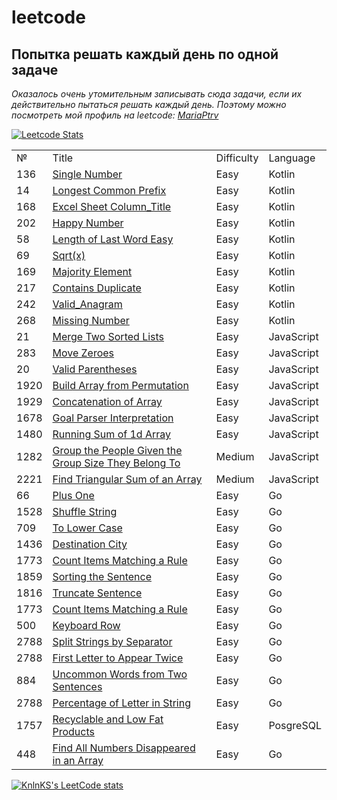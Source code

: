 # leetcode

<h2>Попытка решать каждый день по одной задаче</h2>

<i>Оказалось очень утомительным записывать сюда задачи, если их действительно пытаться решать каждый день. Поэтому можно посмотреть мой профиль на leetcode: [MariaPtrv](https://leetcode.com/u/MariaPtrv/)</i>

  <a href="https://leetcode.com/MariaPtrv#gh-dark-mode-only">
      <img src="https://leetcard.jacoblin.cool/MariaPtrv?border=1&radius=20&theme=unicorn#gh-dark-mode-only" alt="Leetcode Stats">
  </a>

  
<table>
  <tr>
    <td>№</td>
    <td>Title</td>
    <td>Difficulty</td>
    <td>Language</td>
  </tr>
  <tr>
   <td>136</td>
  <td><a href="https://github.com/MariaPtrv/leetcode_Kotlin/blob/main/136_Single_Number.kt" rel="nofollow">Single Number</a></td>
  <td>Easy</td>
  <td>Kotlin</td>
  </tr>
  <tr>
   <td>14</td>
  <td><a href="https://github.com/MariaPtrv/leetcode_Kotlin/blob/main/14_Longest_Common_Prefix.kt" rel="nofollow">Longest Common Prefix</a></td>
  <td>Easy</td>
  <td>Kotlin</td>
  </tr>
    <tr>
   <td>168</td>
  <td><a href="https://github.com/MariaPtrv/leetcode_Kotlin/blob/main/168_Excel_Sheet_Column_Title_Easy.kt" rel="nofollow">Excel Sheet Column_Title</a></td>
  <td>Easy</td>
  <td>Kotlin</td>
  </tr>
    <tr>
   <td>202</td>
  <td><a href="https://github.com/MariaPtrv/leetcode_Kotlin/blob/main/202_Happy_Number.kt" rel="nofollow">Happy Number</a></td>
  <td>Easy</td>
  <td>Kotlin</td>
  </tr>
    <tr>
   <td>58</td>
  <td><a href="https://github.com/MariaPtrv/leetcode_Kotlin/blob/main/58_Length_of_Last_Word_Easy.kt" rel="nofollow">Length of Last Word Easy</a></td>
  <td>Easy</td>
  <td>Kotlin</td>
  </tr>
    <tr>
   <td>69</td>
  <td><a href="https://github.com/MariaPtrv/leetcode_Kotlin/blob/main/69_Sqrt(x).kt" rel="nofollow">Sqrt(x)</a></td>
  <td>Easy</td>
  <td>Kotlin</td>
  </tr>
   <tr>
   <td>169</td>
  <td><a href="https://github.com/MariaPtrv/leetcode_Kotlin/blob/main/169_Majority_Element.kt" rel="nofollow">Majority Element</a></td>
  <td>Easy</td>
  <td>Kotlin</td>
  </tr>
   <tr>
   <td>217</td>
  <td><a href="https://github.com/MariaPtrv/leetcode_Kotlin/blob/main/217_Contains_Duplicate.kt" rel="nofollow">Contains Duplicate</a></td>
  <td>Easy</td>
  <td>Kotlin</td>
  </tr>
   <tr>
   <td>242</td>
  <td><a href="https://github.com/MariaPtrv/leetcode_Kotlin/blob/main/242_Valid_Anagram.kt" rel="nofollow">Valid_Anagram</a></td>
  <td>Easy</td>
  <td>Kotlin</td>
  </tr>
   <tr>
   <td>268</td>
  <td><a href="https://github.com/MariaPtrv/leetcode_Kotlin/blob/main/268_Missing_Number.kt" rel="nofollow">Missing Number</a></td>
  <td>Easy</td>
  <td>Kotlin</td>
  </tr>
   <tr>
   <td>21</td>
  <td><a href="https://github.com/MariaPtrv/Leetcode_/blob/main/21_Merge_Two_Sorted_Lists.js" rel="nofollow">Merge Two Sorted Lists</a>     </td>
  <td>Easy</td>
  <td>JavaScript</td>
  </tr>
  <tr>
  <td>283</td>
  <td><a href="https://github.com/MariaPtrv/Leetcode_/blob/main/283_Move_Zeroes.js" rel="nofollow">Move Zeroes</a></td>
  <td>Easy</td>
  <td>JavaScript</td>
  </tr>
  <tr>
  <td>20</td>
  <td><a href="https://github.com/MariaPtrv/Leetcode_/blob/main/20_Valid_Parentheses.js" rel="nofollow">Valid Parentheses</a></td>
  <td>Easy</td>
  <td>JavaScript</td>
  </tr>
  <tr>
  <td>1920</td>
  <td><a href="https://github.com/MariaPtrv/Leetcode_/blob/main/1920_Build_Array_from_Permutation.js" rel="nofollow">Build Array from Permutation</a></td>
  <td>Easy</td>
  <td>JavaScript</td>
  </tr>
   <tr>
  <td>1929</td>
  <td><a href="https://github.com/MariaPtrv/Leetcode_/blob/main/1929_Concatenation_of_Array.js" rel="nofollow">Concatenation of Array</a></td>
  <td>Easy</td>
  <td>JavaScript</td>
  </tr>
  <tr>
  <td>1678</td>
  <td><a href="https://github.com/MariaPtrv/Leetcode_/blob/main/1678_Goal_Parser_Interpretation.js" rel="nofollow">Goal Parser Interpretation</a></td>
  <td>Easy</td>
  <td>JavaScript</td>
  </tr>
  <tr>
  <td>1480</td>
  <td><a href="https://github.com/MariaPtrv/Leetcode_/blob/main/1480_Running_Sum_of_1d_Array.js" rel="nofollow">Running Sum of 1d Array</a></td>
  <td>Easy</td>
  <td>JavaScript</td>
  </tr>
  <tr>
  <td>1282</td>
  <td><a href="https://github.com/MariaPtrv/Leetcode_/blob/main/1282_Group_the_People_Given_the_Group_Size_They_Belong_To.js" rel="nofollow">Group the People Given the Group Size They Belong To</a></td>
  <td>Medium</td>
  <td>JavaScript</td>
  </tr>
  <tr>
  <td>2221</td>
  <td><a href="https://github.com/MariaPtrv/Leetcode_/commit/8a92cddd19478bca23d90f024da933427c53cf15" rel="nofollow">Find Triangular Sum of an Array</a></td>
  <td>Medium</td>
  <td>JavaScript</td>
  </tr>
    <tr>
  <td>66</td>
  <td><a href="https://github.com/MariaPtrv/Leetcode_/commit/8a92cddd19478bca23d90f024da933427c53cf15" rel="nofollow">Plus One
</a></td>
  <td>Easy</td>
  <td>Go</td>
  </tr>
      <tr>
  <td>1528</td>
  <td><a href="https://github.com/MariaPtrv/Leetcode_/commit/b71580c7b28821228d3ad5b4cf6ab52c038b66b0" rel="nofollow">Shuffle String
</a></td>
  <td>Easy</td>
  <td>Go</td>
  </tr>
        <tr>
  <td>709</td>
  <td><a href="https://github.com/MariaPtrv/Leetcode_/commit/4926a801b380f586c872568392ee065c6ebea331" rel="nofollow">To Lower Case
</a></td>
  <td>Easy</td>
  <td>Go</td>
  </tr>
        <tr>
  <td>1436</td>
  <td><a href="https://github.com/MariaPtrv/Leetcode_/commit/b71580c7b28821228d3ad5b4cf6ab52c038b66b0" rel="nofollow">Destination City
</a></td>
  <td>Easy</td>
  <td>Go</td>
  </tr>
          <tr>
  <td>1773</td>
  <td><a href="https://github.com/MariaPtrv/Leetcode_/commit/b71580c7b28821228d3ad5b4cf6ab52c038b66b0" rel="nofollow">Count Items Matching a Rule
</a></td>
  <td>Easy</td>
  <td>Go</td>
  </tr>
          <tr>
  <td>1859</td>
  <td><a href="https://github.com/MariaPtrv/Leetcode_/commit/b71580c7b28821228d3ad5b4cf6ab52c038b66b0" rel="nofollow">Sorting the Sentence
</a></td>
  <td>Easy</td>
  <td>Go</td>
  </tr>
            <tr>
  <td>1816</td>
  <td><a href="https://github.com/MariaPtrv/Leetcode_/blob/main/1816_Truncate_Sentence.go" rel="nofollow">Truncate Sentence
</a></td>
  <td>Easy</td>
  <td>Go</td>
  </tr>
            <tr>
  <td>1773</td>
  <td><a href="https://github.com/MariaPtrv/Leetcode_/blob/main/1859_Sorting_the_Sentence.go" rel="nofollow">Count Items Matching a Rule
</a></td>
  <td>Easy</td>
  <td>Go</td>
  </tr>
              <tr>
  <td>500</td>
  <td><a href="https://github.com/MariaPtrv/Leetcode_/commit/e79fcb8df1d56a785c71ba69cec7e66fd25f20ad" rel="nofollow">Keyboard Row
</a></td>
  <td>Easy</td>
  <td>Go</td>
  </tr>
                <tr>
  <td>2788</td>
  <td><a href="https://github.com/MariaPtrv/Leetcode_/commit/e79fcb8df1d56a785c71ba69cec7e66fd25f20ad" rel="nofollow">Split Strings by Separator
</a></td>
  <td>Easy</td>
  <td>Go</td>
  </tr>
                  <tr>
  <td>2788</td>
  <td><a href="https://github.com/MariaPtrv/Leetcode_/commit/e79fcb8df1d56a785c71ba69cec7e66fd25f20ad" rel="nofollow">First Letter to Appear Twice
</a></td>
  <td>Easy</td>
  <td>Go</td>
  </tr>
                    <tr>
  <td>884</td>
  <td><a href="https://github.com/MariaPtrv/Leetcode_/blob/main/884_Uncommon_Words_from_Two_Sentences.go" rel="nofollow">Uncommon Words from Two Sentences
</a></td>
  <td>Easy</td>
  <td>Go</td>
  </tr>
                    <tr>
  <td>2788</td>
  <td><a href="https://github.com/MariaPtrv/Leetcode_/blob/main/2278_Percentage_of_Letter_in_String.go" rel="nofollow">Percentage of Letter in String
</a></td>
  <td>Easy</td>
  <td>Go</td>
  </tr>

   <tr>
  <td>1757</td>
  <td><a href="https://github.com/MariaPtrv/Leetcode_/blob/main/RecyclableAndLowFatProducts.sql" rel="nofollow">Recyclable and Low Fat Products
</a></td>
  <td>Easy</td>
  <td>PosgreSQL</td>
  </tr>

   <tr>
  <td>448</td>
  <td><a href="https://github.com/MariaPtrv/Leetcode_/blob/main/findDisappearedNumbers.go" rel="nofollow">Find All Numbers Disappeared in an Array
</a></td>
  <td>Easy</td>
  <td>Go</td>
  </tr>

  
</table>


[![KnlnKS's LeetCode stats](https://leetcode-stats-six.vercel.app/api?username=MariaPtrv&theme=dark)](https://github.com/KnlnKS/leetcode-stats)
